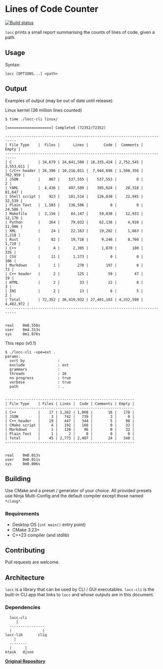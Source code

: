 # Lines of Code Counter

[![Build status](https://github.com/karnkaul/locc/actions/workflows/ci.yml/badge.svg)](https://github.com/karnkaul/locc/actions/workflows/ci.yml)

`locc` prints a small report summarising the counts of lines of code, given a path.

## Usage

Syntax:

```
locc [OPTIONS...] <path>
```

## Output

Examples of output (may be out of date until release):

Linux kernel (36 million lines counted)

```
$ time ./locc-cli linux/

[====================] Completed (72352/72352)

---------------------------------------------------------------------------
| File Type    |  Files |      Lines |       Code |  Comments |     Empty |
---------------------------------------------------------------------------
| C            | 34,679 | 24,641,580 | 18,335,424 | 2,752,545 | 3,553,611 |
| C/C++ header | 26,396 | 10,216,011 |  7,944,696 | 1,508,356 |   762,959 |
| JSON         |    867 |    537,555 |    537,553 |         0 |         2 |
| YAML         |  4,436 |    497,589 |    395,624 |    20,318 |    81,647 |
| Shell script |    923 |    181,514 |    126,030 |    22,945 |    32,539 |
| Plain Text   |  1,503 |    136,506 |          0 |         0 |    24,586 |
| Makefile     |  3,156 |     84,147 |     59,038 |    12,933 |    12,176 |
| Python       |    264 |     79,032 |     62,136 |     4,910 |    11,986 |
| XML          |     24 |     22,163 |     19,282 |     1,663 |     1,218 |
| Rust         |     82 |     19,716 |      9,246 |     8,760 |     1,710 |
| C++          |      4 |      2,305 |      1,870 |       100 |       335 |
| CSV          |     11 |      1,373 |          0 |         0 |       106 |
| Markdown     |      1 |        270 |        197 |         0 |        73 |
| C++ header   |      2 |        125 |         59 |        47 |        19 |
| HTML         |      2 |         33 |         22 |         8 |         3 |
| INI          |      2 |         13 |          6 |         5 |         2 |
| Total        | 72,352 | 36,419,932 | 27,491,183 | 4,332,590 | 4,482,972 |
---------------------------------------------------------------------------


real    0m0.550s
user    0m4.313s
sys     0m1.076s
```

This repo (v0.1)

```
$ ./locc-cli -vpe=ext .
params:
  sort by               : 
  exclude               : ext
  grammars              : 
  threads               : 16
  no progress           : true
  verbose               : true
  path                  : .


-----------------------------------------------------------
| File Type    | Files | Lines |  Code | Comments | Empty |
-----------------------------------------------------------
| C++          |    17 | 1,262 | 1,068 |       16 |   178 |
| JSON         |     3 |   742 |   739 |        3 |     0 |
| C++ header   |    19 |   447 |   344 |        5 |    98 |
| CMake script |     4 |   192 |   160 |        0 |    32 |
| Markdown     |     1 |   128 |    96 |        0 |    32 |
| Plain Text   |     1 |     2 |     0 |        0 |     0 |
| Total        |    45 | 2,773 | 2,407 |       24 |   340 |
-----------------------------------------------------------


real    0m0.013s
user    0m0.011s
sys     0m0.006s

```

## Building

Use CMake and a preset / generator of your choice. All provided presets use Ninja Multi-Config and the default compiler except those named `*clang*`.

### Requirements

- Desktop OS (`int main()` entry point)
- CMake 3.23+
- C++23 compiler (and stdlib)

## Contributing

Pull requests are welcome.

## Architecture

`locc` is a library that can be used by CLI / GUI executables. `locc-cli` is the built-in CLI app that links to `locc` and whose outputs are in this document.

### Dependencies

```
  locc-cli
     |
  ----------------
  |              |
locc-lib       cliq
    |
  --------
  |      |
ktask   djson
```

[**Original Repository**](https://github.com/karnkaul/locc)
